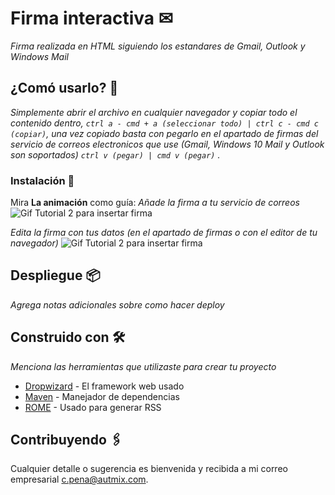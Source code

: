 # Firma interactiva ✉

_Firma realizada en HTML siguiendo los estandares de Gmail, Outlook y Windows Mail_

## ¿Comó usarlo? 🚀

_Simplemente abrir el archivo en cualquier navegador y copiar todo el contenido dentro, ```ctrl a - cmd + a (seleccionar todo) | ctrl c - cmd c (copiar)```, una vez copiado basta con pegarlo en el apartado de firmas del servicio de correos electronicos que use (Gmail, Windows 10 Mail y Outlook son soportados) ```ctrl v (pegar) | cmd v (pegar)``` ._

### Instalación 🔧

Mira **La animación** como guía:
_Añade la firma a tu servicio de correos_
![Gif Tutorial 2 para insertar firma](https://media.giphy.com/media/nhaa1zoG9ZrZJVF8ng/giphy.gif)

_Edita la firma con tus datos (en el apartado de firmas o con el editor de tu navegador)_
![Gif Tutorial 2 para insertar firma ](https://media.giphy.com/media/GYvz2vYo5UEws9uIJT/giphy.gif)

## Despliegue 📦

_Agrega notas adicionales sobre como hacer deploy_

## Construido con 🛠️

_Menciona las herramientas que utilizaste para crear tu proyecto_

* [Dropwizard](http://www.dropwizard.io/1.0.2/docs/) - El framework web usado
* [Maven](https://maven.apache.org/) - Manejador de dependencias
* [ROME](https://rometools.github.io/rome/) - Usado para generar RSS

## Contribuyendo 🖇️

Cualquier detalle o sugerencia  es bienvenida y recibida a mi correo empresarial [c.pena@autmix.com](mailto:c.pena@autmix.com).
